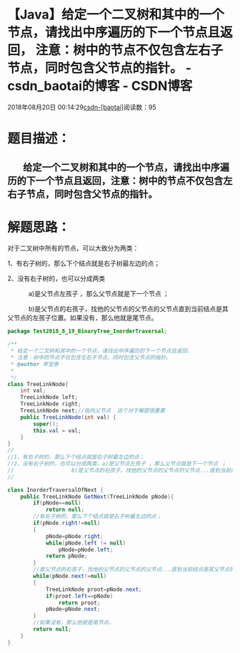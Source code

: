 # 【Java】给定一个二叉树和其中的一个节点，请找出中序遍历的下一个节点且返回，  注意：树中的节点不仅包含左右子节点，同时包含父节点的指针。 - csdn_baotai的博客 - CSDN博客

2018年08月20日 00:14:29[csdn-[baotai]](https://me.csdn.net/csdn_baotai)阅读数：95


# 题目描述：

##        给定一个二叉树和其中的一个节点，请找出中序遍历的下一个节点且返回，注意：树中的节点不仅包含左右子节点，同时包含父节点的指针。

# 解题思路：

对于二叉树中所有的节点，可以大致分为两类：

1、有右子树的，那么下个结点就是右子树最左边的点；

2、没有右子树的，也可以分成两类

            a)是父节点左孩子 ，那么父节点就是下一个节点 ；

            b)是父节点的右孩子，找他的父节点的父节点的父节点直到当前结点是其父节点的左孩子位置。如果没有，那么他就是尾节点。

```java
package Test2018_8_19_BinaryTree_InorderTraversal;

/**
 * 给定一个二叉树和其中的一个节点，请找出中序遍历的下一个节点且返回，
 * 注意：树中的节点不仅包含左右子节点，同时包含父节点的指针。
 * @author 李宝泰
 *
 */
class TreeLinkNode{
	int val;
	TreeLinkNode left;
	TreeLinkNode right;
	TreeLinkNode next;//指向父节点  这个对于解题很重要
	public TreeLinkNode(int val) {
		super();
		this.val = val;
	}
}
//
//1、有右子树的，那么下个结点就是右子树最左边的点；
//2、没有右子树的，也可以分成两类，a)是父节点左孩子 ，那么父节点就是下一个节点 ；
//			        b)是父节点的右孩子，找他的父节点的父节点的父节点...直到当前结点是其父节点的左孩子位置。如果没有，那么他就是尾节点。
//                        

class InorderTraversalOfNext {
	public TreeLinkNode GetNext(TreeLinkNode pNode){
        if(pNode==null)
            return null;
        //有右子树的，那么下个结点就是右子树最左边的点；
        if(pNode.right!=null)
        {
            pNode=pNode.right;
            while(pNode.left != null)
                pNode=pNode.left;
            return pNode;
        } 
        //是父节点的右孩子，找他的父节点的父节点的父节点...直到当前结点是其父节点的左孩子位置
        while(pNode.next!=null)
        {
            TreeLinkNode proot=pNode.next;
            if(proot.left==pNode)
                return proot;
            pNode=pNode.next;
        }
        //如果没有，那么他就是尾节点。
        return null;
    }
}
```

